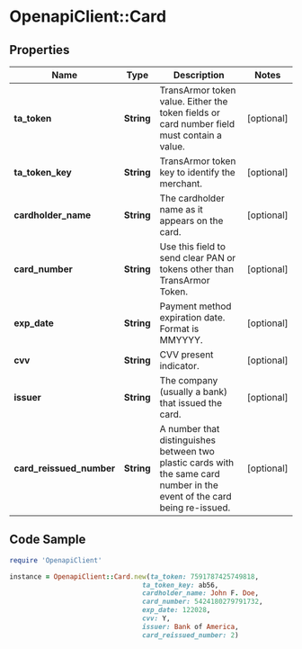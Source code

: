 # OpenapiClient::Card

## Properties

Name | Type | Description | Notes
------------ | ------------- | ------------- | -------------
**ta_token** | **String** | TransArmor token value. Either the token fields or card number field must contain a value. | [optional] 
**ta_token_key** | **String** | TransArmor token key to identify the merchant. | [optional] 
**cardholder_name** | **String** | The cardholder name as it appears on the card. | [optional] 
**card_number** | **String** | Use this field to send clear PAN or tokens other than TransArmor Token. | [optional] 
**exp_date** | **String** | Payment method expiration date. Format is MMYYYY. | [optional] 
**cvv** | **String** | CVV present indicator. | [optional] 
**issuer** | **String** | The company (usually a bank) that issued the card. | [optional] 
**card_reissued_number** | **String** | A number that distinguishes between two plastic cards with the same card number in the event of the card being re-issued. | [optional] 

## Code Sample

```ruby
require 'OpenapiClient'

instance = OpenapiClient::Card.new(ta_token: 7591787425749818,
                                 ta_token_key: ab56,
                                 cardholder_name: John F. Doe,
                                 card_number: 5424180279791732,
                                 exp_date: 122028,
                                 cvv: Y,
                                 issuer: Bank of America,
                                 card_reissued_number: 2)
```



